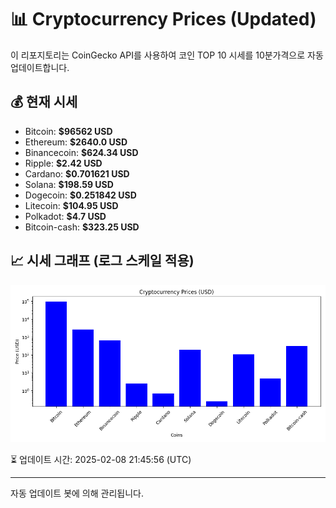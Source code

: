 
# 📊 Cryptocurrency Prices (Updated)

이 리포지토리는 CoinGecko API를 사용하여 코인 TOP 10 시세를 10분가격으로 자동 업데이트합니다.

## 💰 현재 시세
- Bitcoin: **$96562 USD**
- Ethereum: **$2640.0 USD**
- Binancecoin: **$624.34 USD**
- Ripple: **$2.42 USD**
- Cardano: **$0.701621 USD**
- Solana: **$198.59 USD**
- Dogecoin: **$0.251842 USD**
- Litecoin: **$104.95 USD**
- Polkadot: **$4.7 USD**
- Bitcoin-cash: **$323.25 USD**

## 📈 시세 그래프 (로그 스케일 적용)
![Crypto Prices](crypto_prices.png)

⏳ 업데이트 시간: 2025-02-08 21:45:56 (UTC)

---
자동 업데이트 봇에 의해 관리됩니다.
